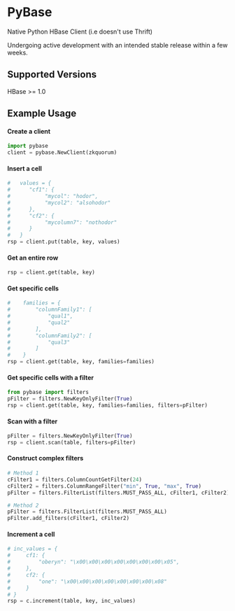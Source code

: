 # PyBase
Native Python HBase Client (i.e doesn't use Thrift)

Undergoing active development with an intended stable release within a few weeks.

## Supported Versions

HBase >= 1.0

## Example Usage

#### Create a client
```python
import pybase
client = pybase.NewClient(zkquorum)
```
#### Insert a cell
```python
#   values = {
#      "cf1": {
#           "mycol": "hodor",
#           "mycol2": "alsohodor"
#      },
#      "cf2": {
#           "mycolumn7": "nothodor"
#      }
#   }
rsp = client.put(table, key, values)
```

#### Get an entire row
```python
rsp = client.get(table, key)
```

#### Get specific cells
```python
#    families = {
#        "columnFamily1": [
#            "qual1",
#            "qual2"
#        ],
#        "columnFamily2": [
#            "qual3"
#        ]
#    }
rsp = client.get(table, key, families=families)
```

#### Get specific cells with a filter
```python
from pybase import filters
pFilter = filters.NewKeyOnlyFilter(True)
rsp = client.get(table, key, families=families, filters=pFilter)
```

#### Scan with a filter
```python
pFilter = filters.NewKeyOnlyFilter(True)
rsp = client.scan(table, filters=pFilter)
```

#### Construct complex filters
```python
# Method 1
cFilter1 = filters.ColumnCountGetFilter(24)
cFilter2 = filters.ColumnRangeFilter("min", True, "max", True)
pFilter = filters.FilterList(filters.MUST_PASS_ALL, cFilter1, cFilter2)

# Method 2
pFilter = filters.FilterList(filters.MUST_PASS_ALL)
pFilter.add_filters(cFilter1, cFilter2)
```

#### Increment a cell
```python
# inc_values = {
#     cf1: {
#         "oberyn": "\x00\x00\x00\x00\x00\x00\x00\x05",
#     },
#     cf2: {
#         "one": "\x00\x00\x00\x00\x00\x00\x00\x08"
#     }
# }
rsp = c.increment(table, key, inc_values)
```
